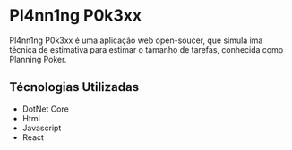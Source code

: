 # Pl4nn1ng P0k3xx

Pl4nn1ng P0k3xx é uma aplicação web open-soucer, que simula ima técnica de estimativa para estimar o tamanho de tarefas, conhecida como Planning Poker. 

## Técnologias Utilizadas
- DotNet Core
- Html
- Javascript
- React
